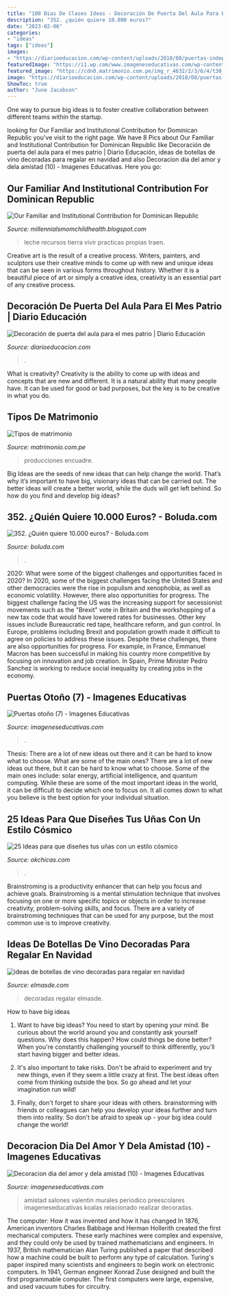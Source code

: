 ```yaml
---
title: "100 Dias De Clases Ideas - Decoración De Puerta Del Aula Para El Mes Patrio"
description: "352. ¿quién quiere 10.000 euros?"
date: "2023-02-06"
categories:
- "ideas"
tags: ["ideas"]
images:
- "https://diarioeducacion.com/wp-content/uploads/2018/08/puertas-independencia-7.jpg"
featuredImage: "https://i1.wp.com/www.imageneseducativas.com/wp-content/uploads/2015/02/Decoracion-dia-del-amor-y-dela-amistad-10.jpg?ssl=1"
featured_image: "https://cdn0.matrimonio.com.pe/img_r_4632/2/3/6/4/t30_11_4632.jpg"
image: "https://diarioeducacion.com/wp-content/uploads/2018/08/puertas-independencia-7.jpg"
ShowToc: true
author: "June Jacobson"
---
```



One way to pursue big ideas is to foster creative collaboration between different teams within the startup.

	

		
looking for Our Familiar and Institutional Contribution for Dominican Republic you've visit to the right page. We have 8 Pics about Our Familiar and Institutional Contribution for Dominican Republic like Decoración de puerta del aula para el mes patrio | Diario Educación, ideas de botellas de vino decoradas para regalar en navidad and also Decoracion dia del amor y dela amistad (10) - Imagenes Educativas. Here you go:
		
    
## Our Familiar And Institutional Contribution For Dominican Republic

<img loading=lazy src="https://lh5.googleusercontent.com/proxy/Pop07klmAl4Q-DUlb_UvADzZvakmsAM8fiHzWVGYpeep2SZtUgJPdVRJJEIy4pERa25rOGojM7k9wiEVnCiFB4-ZL-8=w1200-h630-n-k-no-nu" onerror="this.onerror=null;this.src='https://tse1.mm.bing.net/th?id=OIP.aQYIejp2H6Q84EEtl4pUgwHaFj&amp;pid=15.1';" alt="Our Familiar and Institutional Contribution for Dominican Republic">

_Source: millennialsmomchildhealth.blogspot.com_

>leche recursos tierra vivir practicas propias traen. 

	

Creative art is the result of a creative process. Writers, painters, and sculptors use their creative minds to come up with new and unique ideas that can be seen in various forms throughout history. Whether it is a beautiful piece of art or simply a creative idea, creativity is an essential part of any creative process.

    
## Decoración De Puerta Del Aula Para El Mes Patrio | Diario Educación

<img loading=lazy src="https://diarioeducacion.com/wp-content/uploads/2018/08/puertas-independencia-7.jpg" onerror="this.onerror=null;this.src='https://tse1.mm.bing.net/th?id=OIP.VTyoVhF0yydklbwkJilzOwHaJ4&amp;pid=15.1';" alt="Decoración de puerta del aula para el mes patrio | Diario Educación">

_Source: diarioeducacion.com_

>. 

	

What is creativity?
Creativity is the ability to come up with ideas and concepts that are new and different. It is a natural ability that many people have. It can be used for good or bad purposes, but the key is to be creative in what you do.

    
## Tipos De Matrimonio

<img loading=lazy src="https://cdn0.matrimonio.com.pe/img_r_4632/2/3/6/4/t30_11_4632.jpg" onerror="this.onerror=null;this.src='https://tse3.mm.bing.net/th?id=OIP.UCBFr_Sl9O6gjhOOBTMHnQHaFb&amp;pid=15.1';" alt="Tipos de matrimonio">

_Source: matrimonio.com.pe_

>producciones encuadre. 

	

Big Ideas are the seeds of new ideas that can help change the world. That’s why it’s important to have big, visionary ideas that can be carried out. The better ideas will create a better world, while the duds will get left behind. So how do you find and develop big ideas?

    
## 352. ¿Quién Quiere 10.000 Euros? - Boluda.com

<img loading=lazy src="https://boluda.com/files/quien-quiere-10000-euros.jpg" onerror="this.onerror=null;this.src='https://tse3.mm.bing.net/th?id=OIP.i1JpRICOvb-moUgx9UV1jwHaFV&amp;pid=15.1';" alt="352. ¿Quién quiere 10.000 euros? - Boluda.com">

_Source: boluda.com_

>. 

	

2020: What were some of the biggest challenges and opportunities faced in 2020?
In 2020, some of the biggest challenges facing the United States and other democracies were the rise in populism and xenophobia, as well as economic volatility. However, there also opportunities for progress. The biggest challenge facing the US was the increasing support for secessionist movements such as the "Brexit" vote in Britain and the workshopping of a new tax code that would have lowered rates for businesses. Other key issues include Bureaucratic red tape, healthcare reform, and gun control. In Europe, problems including Brexit and population growth made it difficult to agree on policies to address these issues. Despite these challenges, there are also opportunities for progress. For example, in France, Emmanuel Macron has been successful in making his country more competitive by focusing on innovation and job creation. In Spain, Prime Minister Pedro Sanchez is working to reduce social inequality by creating jobs in the economy.

    
## Puertas Otoño (7) - Imagenes Educativas

<img loading=lazy src="https://i1.wp.com/www.imageneseducativas.com/wp-content/uploads/2017/09/Puertas-otoño-7.jpg?ssl=1" onerror="this.onerror=null;this.src='https://tse2.mm.bing.net/th?id=OIP.Sdq83szOG1D3pDB9h71B2AHaJ4&amp;pid=15.1';" alt="Puertas otoño (7) - Imagenes Educativas">

_Source: imageneseducativas.com_

>. 

	

Thesis: There are a lot of new ideas out there and it can be hard to know what to choose. What are some of the main ones?
There are a lot of new ideas out there, but it can be hard to know what to choose. Some of the main ones include: solar energy, artificial intelligence, and quantum computing. While these are some of the most important ideas in the world, it can be difficult to decide which one to focus on. It all comes down to what you believe is the best option for your individual situation.

    
## 25 Ideas Para Que Diseñes Tus Uñas Con Un Estilo Cósmico

<img loading=lazy src="https://www.okchicas.com/wp-content/uploads/2015/10/Uñas-cosmicas-2.jpg" onerror="this.onerror=null;this.src='https://tse3.mm.bing.net/th?id=OIP.E1wEU_oYky1zzq1g5ehtvQHaJ4&amp;pid=15.1';" alt="25 Ideas para que diseñes tus uñas con un estilo cósmico">

_Source: okchicas.com_

>. 

	

Brainstroming is a productivity enhancer that can help you focus and achieve goals. Brainstroming is a mental stimulation technique that involves focusing on one or more specific topics or objects in order to increase creativity, problem-solving skills, and focus. There are a variety of brainstroming techniques that can be used for any purpose, but the most common use is to improve creativity.

    
## Ideas De Botellas De Vino Decoradas Para Regalar En Navidad

<img loading=lazy src="http://elmasde.com/wp-content/uploads/2015/12/ideas-de-botellas-de-vino-decoradas-para-regalar-en-navidad-01.jpg" onerror="this.onerror=null;this.src='https://tse2.mm.bing.net/th?id=OIP.N-HCxjpC0ACh1A5OakGpRgHaKA&amp;pid=15.1';" alt="ideas de botellas de vino decoradas para regalar en navidad">

_Source: elmasde.com_

>decoradas regalar elmasde. 

	

How to have big ideas
1. Want to have big ideas? You need to start by opening your mind. Be curious about the world around you and constantly ask yourself questions. Why does this happen? How could things be done better? When you're constantly challenging yourself to think differently, you'll start having bigger and better ideas.
2. It's also important to take risks. Don't be afraid to experiment and try new things, even if they seem a little crazy at first. The best ideas often come from thinking outside the box. So go ahead and let your imagination run wild!

3. Finally, don't forget to share your ideas with others. brainstorming with friends or colleagues can help you develop your ideas further and turn them into reality. So don't be afraid to speak up - your big idea could change the world!

    
## Decoracion Dia Del Amor Y Dela Amistad (10) - Imagenes Educativas

<img loading=lazy src="https://i1.wp.com/www.imageneseducativas.com/wp-content/uploads/2015/02/Decoracion-dia-del-amor-y-dela-amistad-10.jpg?ssl=1" onerror="this.onerror=null;this.src='https://tse1.mm.bing.net/th?id=OIP.L_pHq25DJOXxZSoaR_D1pgHaFj&amp;pid=15.1';" alt="Decoracion dia del amor y dela amistad (10) - Imagenes Educativas">

_Source: imageneseducativas.com_

>amistad salones valentin murales periodico preescolares imageneseducativas koalas relacionado realizar decoradas. 

	

The computer: How it was invented and how it has changed
In 1876, American inventors Charles Babbage and Herman Hollerith created the first mechanical computers. These early machines were complex and expensive, and they could only be used by trained mathematicians and engineers. In 1937, British mathematician Alan Turing published a paper that described how a machine could be built to perform any type of calculation. Turing's paper inspired many scientists and engineers to begin work on electronic computers. In 1941, German engineer Konrad Zuse designed and built the first programmable computer. The first computers were large, expensive, and used vacuum tubes for circuitry.

